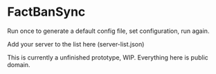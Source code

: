 # FactBanSync
Run once to generate a default config file, set configuration, run again.

Add your server to the list here (server-list.json)



This is currently a unfinished prototype, WIP.
Everything here is public domain.
